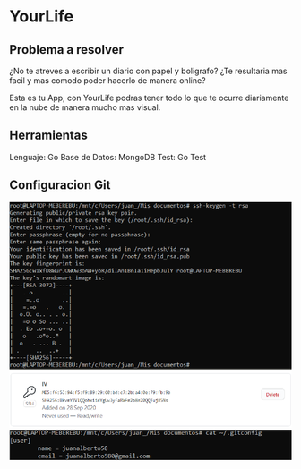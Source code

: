 # YourLife

## Problema a resolver

¿No te atreves a escribir un diario con papel y boligrafo? ¿Te resultaria mas facil y mas comodo poder hacerlo de manera online?

Esta es tu App, con YourLife podras tener todo lo que te ocurre diariamente en la nube de manera mucho mas visual.

## Herramientas

Lenguaje: Go
Base de Datos: MongoDB
Test: Go Test

## Configuracion Git

![Configuracion ssh](./image/configSsh.png)
![Configuracion ssh1](./image/configSsh1.png)
![Configuracion Git](./image/configGit.png)








